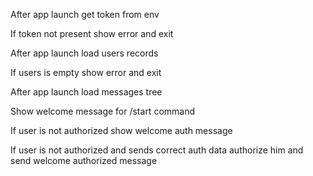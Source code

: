 After app launch get token from env

If token not present show error and exit

After app launch load users records

If users is empty show error and exit

After app launch load messages tree

Show welcome message for /start command

If user is not authorized show welcome auth message

If user is not authorized and sends correct auth data authorize him and send welcome authorized message